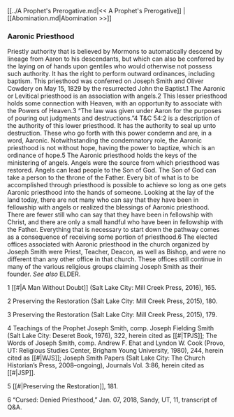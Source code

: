 [[../A Prophet's Prerogative.md|<< A Prophet's Prerogative]]  |  [[Abomination.md|Abomination >>]]

### Aaronic Priesthood
Priestly authority that is believed by Mormons to automatically descend by lineage from Aaron to his descendants, but which can also be conferred by the laying on of hands upon gentiles who would otherwise not possess such authority. It has the right to perform outward ordinances, including baptism. This priesthood was conferred on Joseph Smith and Oliver Cowdery on May 15, 1829 by the resurrected John the Baptist.1 The Aaronic or Levitical priesthood is an association with angels.2 This lesser priesthood holds some connection with Heaven, with an opportunity to associate with the Powers of Heaven.3 “The law was given under Aaron for the purposes of pouring out judgments and destructions.”4 T&C 54:2 is a description of the authority of this lower priesthood. It has the authority to seal up unto destruction. These who go forth with this power condemn and are, in a word, Aaronic. Notwithstanding the condemnatory role, the Aaronic priesthood is not without hope, having the power to baptize, which is an ordinance of hope.5 The Aaronic priesthood holds the keys of the ministering of angels. Angels were the source from which priesthood was restored. Angels can lead people to the Son of God. The Son of God can take a person to the throne of the Father. Every bit of what is to be accomplished through priesthood is possible to achieve so long as one gets Aaronic priesthood into the hands of someone. Looking at the lay of the land today, there are not many who can say that they have been in fellowship with angels or realized the blessings of Aaronic priesthood. There are fewer still who can say that they have been in fellowship with Christ, and there are only a small handful who have been in fellowship with the Father. Everything that is necessary to start down the pathway comes as a consequence of receiving some portion of priesthood.6 The elected offices associated with Aaronic priesthood in the church organized by Joseph Smith were Priest, Teacher, Deacon, as well as Bishop, and were no different than any other office in that church. These offices still continue in many of the various religious groups claiming Joseph Smith as their founder. *See also* ELDER.



1
[[#|A Man Without Doubt]] (Salt Lake City: Mill Creek Press, 2016), 165.


2 Preserving the Restoration (Salt Lake City: Mill Creek Press, 2015), 180.


3 Preserving the Restoration (Salt Lake City: Mill Creek Press, 2015), 179.


4 Teachings of the Prophet Joseph Smith, comp. Joseph Fielding Smith (Salt Lake City: Deseret Book, 1976), 322, herein cited as [[#|TPJS]]; The Words of Joseph Smith, comp. Andrew F. Ehat and Lyndon W. Cook (Provo, UT: Religious Studies Center, Brigham Young University, 1980), 244, herein cited as [[#|WJS]]; Joseph Smith Papers (Salt Lake City: The Church Historian’s Press, 2008–ongoing), Journals Vol. 3:86, herein cited as [[#|JSP]].


5
[[#|Preserving the Restoration]], 181.


6 “Cursed: Denied Priesthood,” Jan. 07, 2018, Sandy, UT, 11, transcript of Q&A.